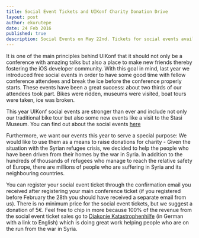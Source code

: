 ```yaml
---
title: Social Event Tickets and UIKonf Charity Donation Drive
layout: post
author: ekurutepe
date: 24 Feb 2016
published: true
description: Social Events on May 22nd. Tickets for social events available after conference ticket purchase. All proceeds go to charity.
---
```


It is one of the main principles behind UIKonf that it should not only be a conference with amazing talks but also a place to make new friends thereby fostering the iOS developer community. With this goal in mind, last year we introduced free social events in order to have some good time with fellow conference attendees and break the ice before the conference properly starts. These events have been a great success: about two thirds of our attendees took part. Bikes were ridden, museums were visited, boat tours were taken, ice was broken.

This year UIKonf social events are stronger than ever and include not only our traditional bike tour but also some new events like a visit to the Stasi Museum. You can find out about the social events [here](http://uikonf.com/social-events)

Furthermore, we want our events this year to serve a special purpose: We would like to use them as a means to raise donations for charity - Given the situation with the Syrian refugee crisis, we decided to help the people who have been driven from their homes by the war in Syria. In addition to the hundreds of thousands of refugees who manage to reach the relative safety of Europe, there are millions of people who are suffering in Syria and its neighbouring countries. 
 
You can register your social event ticket through the confirmation email you received after registering your main conference ticket (if you registered before February the 28th you should have received a separate email from us). There is no minimum price for the social event tickets, but we suggest a donation of 5€. Feel free to chip in more because 100% of the revenue from the social event ticket sales go to [Diakonie Katastrophenhilfe](http://www.diakonie-katastrophenhilfe.de/hilfe-weltweit/uebersicht-aller-projekte/syrien-irak.html) (in German with a link to English) which is doing great work helping people who are on the run from the war in Syria.
